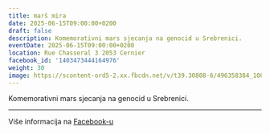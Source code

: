 ```yaml
---
title: marš mira
date: 2025-06-15T09:00:00+0200
draft: false
description: Komemorativni mars sjecanja na genocid u Srebrenici.
eventDate: 2025-06-15T09:00:00+0200
location: Rue Chasseral 3 2053 Cernier
facebook_id: '1403473444164976'
weight: 30
image: https://scontent-ord5-2.xx.fbcdn.net/v/t39.30808-6/496358384_1007574214836511_4806363768185633011_n.jpg?_nc_cat=102&ccb=1-7&_nc_sid=9e60e4&_nc_ohc=fUm34L2DKaIQ7kNvwFdqsz1&_nc_oc=Adm_Txhu3UFWD7KqNrmcerGYiY-eV_OYx30vve8jd1OVh29Nobi6SrDu-qXIp6JQM5w&_nc_zt=23&_nc_ht=scontent-ord5-2.xx&edm=ABTKTjYEAAAA&_nc_gid=R405Gan1BGK1rvKcPnpyyA&oh=00_AfWWrl8R-z6tv9OpqyVck8eNUEHF5HfVWmEEzmphY-MKvg&oe=68B8272E
---
```


Komemorativni mars sjecanja na genocid u Srebrenici.

---

Više informacija na [Facebook-u](https://facebook.com/events/1403473444164976)